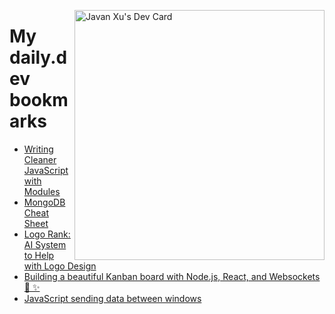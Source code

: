 
<a href="https://app.daily.dev/JavanXU"><img align="right" src="https://api.daily.dev/devcards/e45a150971844cd6959a94bb94e861ea.png?r=quw" width="400" alt="Javan Xu's Dev Card"/></a>

# My daily.dev bookmarks
<!-- daily.dev BOOKMARKS:START -->
- [Writing Cleaner JavaScript with Modules](https://app.daily.dev/posts/JV3pbfaX-?utm_source=rss&utm_medium=bookmarks&utm_campaign=6ueXw3FRNQzpNtewCDbI6)
- [MongoDB Cheat Sheet](https://app.daily.dev/posts/-jdHz4nTG?utm_source=rss&utm_medium=bookmarks&utm_campaign=6ueXw3FRNQzpNtewCDbI6)
- [Logo Rank: AI System to Help with Logo Design](https://app.daily.dev/posts/lFZDkzMw0?utm_source=rss&utm_medium=bookmarks&utm_campaign=6ueXw3FRNQzpNtewCDbI6)
- [Building a beautiful Kanban board with Node.js, React, and Websockets 🦄 ✨](https://app.daily.dev/posts/iT28Apjp9?utm_source=rss&utm_medium=bookmarks&utm_campaign=6ueXw3FRNQzpNtewCDbI6)
- [JavaScript sending data between windows](https://app.daily.dev/posts/C_t4KFdnN?utm_source=rss&utm_medium=bookmarks&utm_campaign=6ueXw3FRNQzpNtewCDbI6)
<!-- daily.dev BOOKMARKS:END -->
